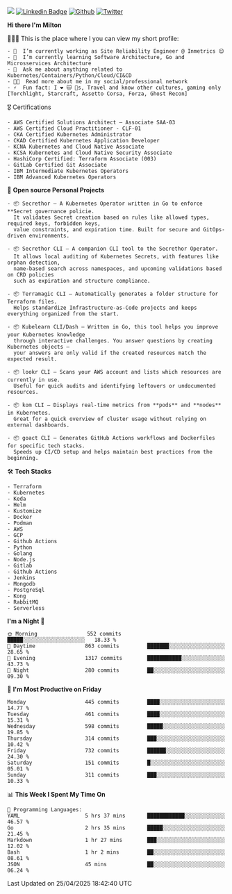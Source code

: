![](https://komarev.com/ghpvc/?username=miltlima&color=blueviolet) [![Linkedin Badge](https://img.shields.io/badge/-LinkedIn-blue?style=flat-square&logo=Linkedin&logoColor=white&link=https://www.linkedin.com/in/miltonlimaj/)](https://www.linkedin.com/in/miltonlimaj/) [![Github](https://img.shields.io/github/followers/miltlima?style=social)](https://github.com/miltlima?tab=followers) [![Twitter](https://img.shields.io/twitter/follow/milt_lima?style=social)](https://twitter.com/milt_lima)
 


     
**Hi there I'm Milton**

👨🏽‍💻 This is the place where I you can view my short profile:
```text
- 🔭  I’m currently working as Site Reliability Engineer @ Inmetrics 😉
- 🌱  I’m currently learning Software Architecture, Go and Microsservices Architecture
- 💬  Ask me about anything related to Kubernetes/Containers/Python/Cloud/CI&CD
- 👨‍💻  Read more about me in my social/professional network
- ⚡  Fun fact: I ❤️ 🐱 🐶s, Travel and know other cultures, gaming only [Torchlight, Starcraft, Assetto Corsa, Forza, Ghost Recon]
```
🎖 Certifications
```text
- AWS Certified Solutions Architect – Associate SAA-03
- AWS Certified Cloud Practitioner - CLF-01
- CKA Certified Kubernetes Administrator
- CKAD Certified Kubernetes Application Developer
- KCNA Kubernetes and Cloud Native Associate
- KCSA Kubernetes and Cloud Native Security Associate
- HashiCorp Certified: Terraform Associate (003)
- GitLab Certified Git Associate
- IBM Intermediate Kubernetes Operators
- IBM Advanced Kubernetes Operators
```
📐 **Open source Personal Projects**

```text
- 📦 Secrethor – A Kubernetes Operator written in Go to enforce **Secret governance policie.  
  It validates Secret creation based on rules like allowed types, required keys, forbidden keys,  
  value constraints, and expiration time. Built for secure and GitOps-driven environments.

- 📦 Secrethor CLI – A companion CLI tool to the Secrethor Operator.  
  It allows local auditing of Kubernetes Secrets, with features like orphan detection,  
  name-based search across namespaces, and upcoming validations based on CRD policies  
  such as expiration and structure compliance.

- 📦 Terramagic CLI – Automatically generates a folder structure for Terraform files.  
  Helps standardize Infrastructure-as-Code projects and keeps everything organized from the start.

- 📦 Kubelearn CLI/Dash – Written in Go, this tool helps you improve your Kubernetes knowledge  
  through interactive challenges. You answer questions by creating Kubernetes objects —  
  your answers are only valid if the created resources match the expected result.

- 📦 lookr CLI – Scans your AWS account and lists which resources are currently in use.  
  Useful for quick audits and identifying leftovers or undocumented resources.

- 📦 kom CLI – Displays real-time metrics from **pods** and **nodes** in Kubernetes.  
  Great for a quick overview of cluster usage without relying on external dashboards.

- 📦 goact CLI – Generates GitHub Actions workflows and Dockerfiles for specific tech stacks.  
  Speeds up CI/CD setup and helps maintain best practices from the beginning.
```
🛠 **Tech Stacks**

```text
- Terraform
- Kubernetes
- Keda
- Helm
- Kustomize
- Docker
- Podman
- AWS
- GCP
- Github Actions
- Python
- Golang
- Node.js
- Gitlab
- Github Actions
- Jenkins
- Mongodb
- PostgreSql
- Kong
- RabbitMQ
- Serverless
```         

<!--START_SECTION:waka-->
**I'm a Night 🦉** 

```text
🌞 Morning                552 commits         █████░░░░░░░░░░░░░░░░░░░░   18.33 % 
🌆 Daytime                863 commits         ███████░░░░░░░░░░░░░░░░░░   28.65 % 
🌃 Evening                1317 commits        ███████████░░░░░░░░░░░░░░   43.73 % 
🌙 Night                  280 commits         ██░░░░░░░░░░░░░░░░░░░░░░░   09.30 % 
```
📅 **I'm Most Productive on Friday** 

```text
Monday                   445 commits         ████░░░░░░░░░░░░░░░░░░░░░   14.77 % 
Tuesday                  461 commits         ████░░░░░░░░░░░░░░░░░░░░░   15.31 % 
Wednesday                598 commits         █████░░░░░░░░░░░░░░░░░░░░   19.85 % 
Thursday                 314 commits         ███░░░░░░░░░░░░░░░░░░░░░░   10.42 % 
Friday                   732 commits         ██████░░░░░░░░░░░░░░░░░░░   24.30 % 
Saturday                 151 commits         █░░░░░░░░░░░░░░░░░░░░░░░░   05.01 % 
Sunday                   311 commits         ███░░░░░░░░░░░░░░░░░░░░░░   10.33 % 
```


📊 **This Week I Spent My Time On** 

```text
💬 Programming Languages: 
YAML                     5 hrs 37 mins       ████████████░░░░░░░░░░░░░   46.57 % 
Go                       2 hrs 35 mins       █████░░░░░░░░░░░░░░░░░░░░   21.45 % 
Markdown                 1 hr 27 mins        ███░░░░░░░░░░░░░░░░░░░░░░   12.02 % 
Bash                     1 hr 2 mins         ██░░░░░░░░░░░░░░░░░░░░░░░   08.61 % 
JSON                     45 mins             ██░░░░░░░░░░░░░░░░░░░░░░░   06.24 % 
```


 Last Updated on 25/04/2025 18:42:40 UTC
<!--END_SECTION:waka-->

